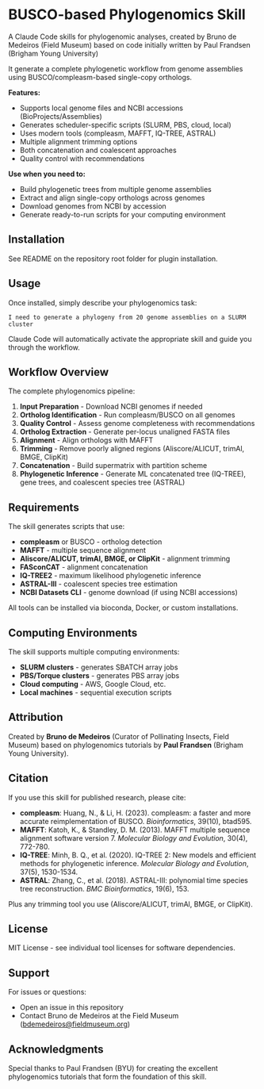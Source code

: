 # BUSCO-based Phylogenomics Skill

A Claude Code skills for phylogenomic analyses, created by Bruno de Medeiros (Field Museum) based on code initially written by Paul Frandsen (Brigham Young University)

It generate a complete phylogenetic workflow from genome assemblies using BUSCO/compleasm-based single-copy orthologs.

**Features:**
- Supports local genome files and NCBI accessions (BioProjects/Assemblies)
- Generates scheduler-specific scripts (SLURM, PBS, cloud, local)
- Uses modern tools (compleasm, MAFFT, IQ-TREE, ASTRAL)
- Multiple alignment trimming options
- Both concatenation and coalescent approaches
- Quality control with recommendations

**Use when you need to:**
- Build phylogenetic trees from multiple genome assemblies
- Extract and align single-copy orthologs across genomes
- Download genomes from NCBI by accession
- Generate ready-to-run scripts for your computing environment

## Installation
See README on the repository root folder for plugin installation.


## Usage

Once installed, simply describe your phylogenomics task:

```
I need to generate a phylogeny from 20 genome assemblies on a SLURM cluster
```

Claude Code will automatically activate the appropriate skill and guide you through the workflow.

## Workflow Overview

The complete phylogenomics pipeline:

1. **Input Preparation** - Download NCBI genomes if needed
2. **Ortholog Identification** - Run compleasm/BUSCO on all genomes
3. **Quality Control** - Assess genome completeness with recommendations
4. **Ortholog Extraction** - Generate per-locus unaligned FASTA files
5. **Alignment** - Align orthologs with MAFFT
6. **Trimming** - Remove poorly aligned regions (Aliscore/ALICUT, trimAl, BMGE, ClipKit)
7. **Concatenation** - Build supermatrix with partition scheme
8. **Phylogenetic Inference** - Generate ML concatenated tree (IQ-TREE), gene trees, and coalescent species tree (ASTRAL)

## Requirements

The skill generates scripts that use:

- **compleasm** or BUSCO - ortholog detection
- **MAFFT** - multiple sequence alignment
- **Aliscore/ALICUT, trimAl, BMGE, or ClipKit** - alignment trimming
- **FASconCAT** - alignment concatenation
- **IQ-TREE2** - maximum likelihood phylogenetic inference
- **ASTRAL-III** - coalescent species tree estimation
- **NCBI Datasets CLI** - genome download (if using NCBI accessions)

All tools can be installed via bioconda, Docker, or custom installations.

## Computing Environments

The skill supports multiple computing environments:

- **SLURM clusters** - generates SBATCH array jobs
- **PBS/Torque clusters** - generates PBS array jobs
- **Cloud computing** - AWS, Google Cloud, etc.
- **Local machines** - sequential execution scripts

## Attribution

Created by **Bruno de Medeiros** (Curator of Pollinating Insects, Field Museum) based on phylogenomics tutorials by **Paul Frandsen** (Brigham Young University).

## Citation

If you use this skill for published research, please cite:

- **compleasm**: Huang, N., & Li, H. (2023). compleasm: a faster and more accurate reimplementation of BUSCO. *Bioinformatics*, 39(10), btad595.
- **MAFFT**: Katoh, K., & Standley, D. M. (2013). MAFFT multiple sequence alignment software version 7. *Molecular Biology and Evolution*, 30(4), 772-780.
- **IQ-TREE**: Minh, B. Q., et al. (2020). IQ-TREE 2: New models and efficient methods for phylogenetic inference. *Molecular Biology and Evolution*, 37(5), 1530-1534.
- **ASTRAL**: Zhang, C., et al. (2018). ASTRAL-III: polynomial time species tree reconstruction. *BMC Bioinformatics*, 19(6), 153.

Plus any trimming tool you use (Aliscore/ALICUT, trimAl, BMGE, or ClipKit).

## License

MIT License - see individual tool licenses for software dependencies.

## Support

For issues or questions:
- Open an issue in this repository
- Contact Bruno de Medeiros at the Field Museum (bdemedeiros@fieldmuseum.org)

## Acknowledgments

Special thanks to Paul Frandsen (BYU) for creating the excellent phylogenomics tutorials that form the foundation of this skill.
